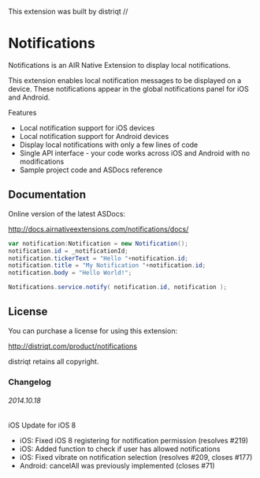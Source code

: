 


This extension was built by distriqt // 

# Notifications

Notifications is an AIR Native Extension to display local notifications. 

This extension enables local notification messages to be displayed on a device. These notifications appear in the global notifications panel for iOS and Android.

Features

- Local notification support for iOS devices
- Local notification support for Android devices
- Display local notifications with only a few lines of code
- Single API interface - your code works across iOS and Android with no modifications
- Sample project code and ASDocs reference


## Documentation

Online version of the latest ASDocs:

http://docs.airnativeextensions.com/notifications/docs/

```actionscript
var notification:Notification = new Notification();
notification.id = _notificationId;
notification.tickerText = "Hello "+notification.id;
notification.title = "My Notification "+notification.id;
notification.body = "Hello World!";

Notifications.service.notify( notification.id, notification );
```


## License

You can purchase a license for using this extension:

http://distriqt.com/product/notifications

distriqt retains all copyright.


### Changelog

###### 2014.10.18
iOS Update for iOS 8
- iOS: Fixed iOS 8 registering for notification permission (resolves #219)
- iOS: Added function to check if user has allowed notifications
- iOS: Fixed vibrate on notification selection (resolves #209, closes #177)
- Android: cancelAll was previously implemented (closes #71)

